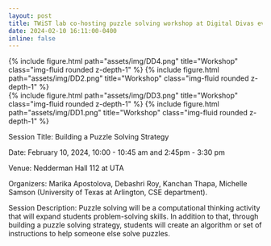 ```yaml
---
layout: post
title: TWiST lab co-hosting puzzle solving workshop at Digital Divas event
date: 2024-02-10 16:11:00-0400
inline: false
---
```


<div class="row justify-content-sm-center">
<div class="col-sm-8 mt-3 mt-md-0">
    {% include figure.html path="assets/img/DD4.png" title="Workshop" class="img-fluid rounded z-depth-1" %}
    {% include figure.html path="assets/img/DD2.png" title="Workshop" class="img-fluid rounded z-depth-1" %}
</div>
<div class="col-sm-8 mt-3 mt-md-0">
    {% include figure.html path="assets/img/DD3.png" title="Workshop" class="img-fluid rounded z-depth-1" %}
    {% include figure.html path="assets/img/DD1.png" title="Workshop" class="img-fluid rounded z-depth-1" %}
</div>
</div>

Session Title: Building a Puzzle Solving Strategy

Date: February 10, 2024, 10:00 - 10:45 am and 2:45pm - 3:30 pm

Venue: Nedderman Hall 112 at UTA

Organizers:  Marika  Apostolova, Debashri Roy, Kanchan Thapa, Michelle Samson  (University of Texas at Arlington, CSE department).

Session Description: Puzzle solving will be a computational thinking activity that will expand students problem-solving skills. In addition to that, through building a puzzle solving strategy,  students will create an algorithm or set of instructions to help someone else solve puzzles.
